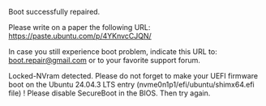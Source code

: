 Boot successfully repaired.

Please write on a paper the following URL:
https://paste.ubuntu.com/p/4YKnvcCJQN/


In case you still experience boot problem, indicate this URL to:
boot.repair@gmail.com or to your favorite support forum.

Locked-NVram detected. Please do not forget to make your UEFI firmware boot on the Ubuntu 24.04.3 LTS entry (nvme0n1p1/efi/ubuntu/shimx64.efi file) !
Please disable SecureBoot in the BIOS. Then try again.
